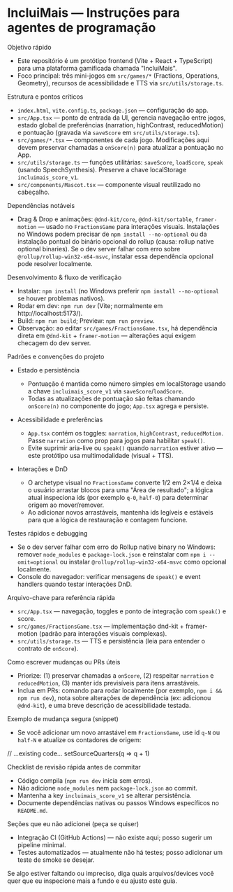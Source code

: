 # IncluiMais — Instruções para agentes de programação

Objetivo rápido
- Este repositório é um protótipo frontend (Vite + React + TypeScript) para uma plataforma gamificada chamada "IncluiMais".
- Foco principal: três mini-jogos em `src/games/*` (Fractions, Operations, Geometry), recursos de acessibilidade e TTS via `src/utils/storage.ts`.

Estrutura e pontos críticos
- `index.html`, `vite.config.ts`, `package.json` — configuração do app.
- `src/App.tsx` — ponto de entrada da UI, gerencia navegação entre jogos, estado global de preferências (narration, highContrast, reducedMotion) e pontuação (gravada via `saveScore` em `src/utils/storage.ts`).
- `src/games/*.tsx` — componentes de cada jogo. Modificações aqui devem preservar chamadas a `onScore(n)` para atualizar a pontuação no App.
- `src/utils/storage.ts` — funções utilitárias: `saveScore`, `loadScore`, `speak` (usando SpeechSynthesis). Preserve a chave localStorage `incluimais_score_v1`.
- `src/components/Mascot.tsx` — componente visual reutilizado no cabeçalho.

Dependências notáveis
- Drag & Drop e animações: `@dnd-kit/core`, `@dnd-kit/sortable`, `framer-motion` — usado no `FractionsGame` para interações visuais. Instalações no Windows podem precisar de `npm install --no-optional` ou da instalação pontual do binário opcional do rollup (causa: rollup native optional binaries). Se o dev server falhar com erro sobre `@rollup/rollup-win32-x64-msvc`, instalar essa dependência opcional pode resolver localmente.

Desenvolvimento & fluxo de verificação
- Instalar: `npm install` (no Windows preferir `npm install --no-optional` se houver problemas nativos).
- Rodar em dev: `npm run dev` (Vite; normalmente em http://localhost:5173/).
- Build: `npm run build`; Preview: `npm run preview`.
- Observação: ao editar `src/games/FractionsGame.tsx`, há dependência direta em `@dnd-kit` + `framer-motion` — alterações aqui exigem checagem do dev server.

Padrões e convenções do projeto
- Estado e persistência
  - Pontuação é mantida como número simples em localStorage usando a chave `incluimais_score_v1` via `saveScore`/`loadScore`.
  - Todas as atualizações de pontuação são feitas chamando `onScore(n)` no componente do jogo; `App.tsx` agrega e persiste.

- Acessibilidade e preferências
  - `App.tsx` contém os toggles: `narration`, `highContrast`, `reducedMotion`. Passe `narration` como prop para jogos para habilitar `speak()`.
  - Evite suprimir aria-live ou `speak()` quando `narration` estiver ativo — este protótipo usa multimodalidade (visual + TTS).

- Interações e DnD
  - O archetype visual no `FractionsGame` converte 1/2 em 2×1/4 e deixa o usuário arrastar blocos para uma "Área de resultado"; a lógica atual inspeciona ids (por exemplo `q-0`, `half-0`) para determinar origem ao mover/remover.
  - Ao adicionar novos arrastáveis, mantenha ids legíveis e estáveis para que a lógica de restauração e contagem funcione.

Testes rápidos e debugging
- Se o dev server falhar com erro do Rollup native binary no Windows: remover `node_modules` e `package-lock.json` e reinstalar com `npm i --omit=optional` ou instalar `@rollup/rollup-win32-x64-msvc` como opcional localmente.
- Console do navegador: verificar mensagens de `speak()` e event handlers quando testar interações DnD.

Arquivo-chave para referência rápida
- `src/App.tsx` — navegação, toggles e ponto de integração com `speak()` e score.
- `src/games/FractionsGame.tsx` — implementação dnd-kit + framer-motion (padrão para interações visuais complexas).
- `src/utils/storage.ts` — TTS e persistência (leia para entender o contrato de `onScore`).

Como escrever mudanças ou PRs úteis
- Priorize: (1) preservar chamadas a `onScore`, (2) respeitar `narration` e `reducedMotion`, (3) manter ids previsíveis para itens arrastáveis.
- Inclua em PRs: comando para rodar localmente (por exemplo, `npm i && npm run dev`), nota sobre alterações de dependência (ex: adicionou `@dnd-kit`), e uma breve descrição de acessibilidade testada.

Exemplo de mudança segura (snippet)
 - Se você adicionar um novo arrastável em `FractionsGame`, use id `q-N` ou `half-N` e atualize os contadores de origem:

  // ...existing code...
  setSourceQuarters(q => q + 1)

Checklist de revisão rápida antes de commitar
- Código compila (`npm run dev` inicia sem erros).
- Não adicione `node_modules` nem `package-lock.json` ao commit.
- Mantenha a key `incluimais_score_v1` se alterar persistência.
- Documente dependências nativas ou passos Windows específicos no `README.md`.

Seções que eu não adicionei (peça se quiser)
- Integração CI (GitHub Actions) — não existe aqui; posso sugerir um pipeline minimal.
- Testes automatizados — atualmente não há testes; posso adicionar um teste de smoke se desejar.

Se algo estiver faltando ou impreciso, diga quais arquivos/devices você quer que eu inspecione mais a fundo e eu ajusto este guia.
